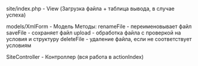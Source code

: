 site/index.php - View (Загрузка файла + таблица вывода, в случае успеха)

models/XmlForm - Модель
	Методы:
		renameFile - переименовывает файл
		saveFile - сохраняет файл
		upload - обработка файла с проверкой на условия и структуру
		deleteFile - удаление файла, если не соответствует условиям
		
SiteController - Контроллер (вся работа в actionIndex)
